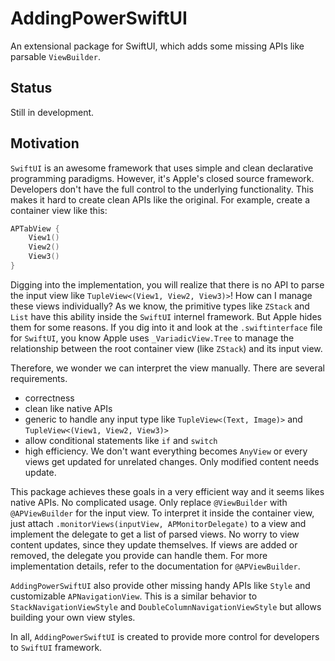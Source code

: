# AddingPowerSwiftUI

An extensional package for SwiftUI, which adds some missing APIs like parsable `ViewBuilder`. 

## Status
Still in development.

## Motivation
`SwiftUI` is an awesome framework that uses simple and clean declarative programming paradigms. However, it's Apple's closed source framework. Developers don't have the full control to the underlying functionality. This makes it hard to create clean APIs like the original. For example, create a container view like this:
```Swift
APTabView {
    View1()
    View2()
    View3()
}
```
Digging into the implementation, you will realize that there is no API to parse the input view like `TupleView<(View1, View2, View3)>`! How can I manage these views individually? As we know, the primitive types like `ZStack` and `List` have this ability inside the `SwiftUI` internel framework. But Apple hides them for some reasons. If you dig into it and look at the `.swiftinterface` file for `SwiftUI`, you know Apple uses `_VariadicView.Tree` to manage the relationship between the root container view (like `ZStack`) and its input view.

Therefore, we wonder we can interpret the view manually. There are several requirements.
* correctness
* clean like native APIs
* generic to handle any input type like `TupleView<(Text, Image)>` and `TupleView<(View1, View2, View3)>`
* allow conditional statements like `if` and `switch`
* high efficiency. We don't want everything becomes `AnyView` or every views get updated for unrelated changes.  Only modified content needs update.

This package achieves these goals in a very efficient way and it seems likes native APIs. No complicated usage. Only replace `@ViewBuilder` with `@APViewBuilder` for the input view. To interpret it inside the container view, just attach `.monitorViews(inputView, APMonitorDelegate)` to a view and implement the delegate to get a list of parsed views. No worry to view content updates, since they update themselves. If views are added or removed, the delegate you provide can handle them. For more implementation details, refer to the documentation for `@APViewBuilder`.

`AddingPowerSwiftUI` also provide other missing handy APIs like `Style` and customizable `APNavigationView`. This is a similar behavior to `StackNavigationViewStyle` and `DoubleColumnNavigationViewStyle` but allows building your own view styles.

In all, `AddingPowerSwiftUI` is created to provide more control for developers to `SwiftUI` framework.
